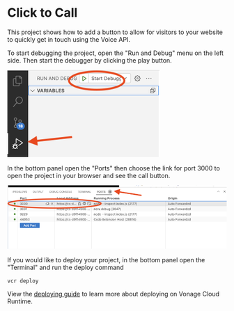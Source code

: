 # Click to Call

This project shows how to add a button to allow for visitors to your website to quickly get in touch using the Voice API.

To start debugging the project, open the "Run and Debug" menu on the left side. Then start the debugger by clicking the play button.

![Starting the debugger in the online workspace](debug.png)

In the bottom panel open the "Ports" then choose the link for port 3000 to open the project in your browser and see the call button.

![Opening the project link in the online workspace](cc.png)

If you would like to deploy your project, in the bottom panel open the "Terminal" and run the deploy command

```
vcr deploy
```

View the [deploying guide](https://developer.vonage.com/vcr/guides/deploying) to learn more about deploying on Vonage Cloud Runtime.